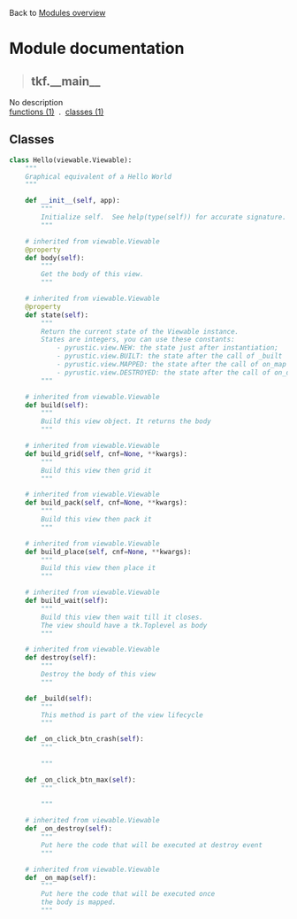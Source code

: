 Back to [Modules overview](https://github.com/pyrustic/tkf/blob/master/docs/modules/README.md)
  
# Module documentation
>## tkf.\_\_main\_\_
No description
<br>
[functions (1)](https://github.com/pyrustic/tkf/blob/master/docs/modules/content/tkf.__main__/functions.md) &nbsp;.&nbsp; [classes (1)](https://github.com/pyrustic/tkf/blob/master/docs/modules/content/tkf.__main__/classes.md)


## Classes
```python
class Hello(viewable.Viewable):
    """
    Graphical equivalent of a Hello World
    """

    def __init__(self, app):
        """
        Initialize self.  See help(type(self)) for accurate signature.
        """

    # inherited from viewable.Viewable
    @property
    def body(self):
        """
        Get the body of this view.
        """

    # inherited from viewable.Viewable
    @property
    def state(self):
        """
        Return the current state of the Viewable instance.
        States are integers, you can use these constants:
            - pyrustic.view.NEW: the state just after instantiation;
            - pyrustic.view.BUILT: the state after the call of _built
            - pyrustic.view.MAPPED: the state after the call of on_map
            - pyrustic.view.DESTROYED: the state after the call of on_destroy
        """

    # inherited from viewable.Viewable
    def build(self):
        """
        Build this view object. It returns the body 
        """

    # inherited from viewable.Viewable
    def build_grid(self, cnf=None, **kwargs):
        """
        Build this view then grid it 
        """

    # inherited from viewable.Viewable
    def build_pack(self, cnf=None, **kwargs):
        """
        Build this view then pack it 
        """

    # inherited from viewable.Viewable
    def build_place(self, cnf=None, **kwargs):
        """
        Build this view then place it 
        """

    # inherited from viewable.Viewable
    def build_wait(self):
        """
        Build this view then wait till it closes.
        The view should have a tk.Toplevel as body 
        """

    # inherited from viewable.Viewable
    def destroy(self):
        """
        Destroy the body of this view 
        """

    def _build(self):
        """
        This method is part of the view lifecycle
        """

    def _on_click_btn_crash(self):
        """
        
        """

    def _on_click_btn_max(self):
        """
        
        """

    # inherited from viewable.Viewable
    def _on_destroy(self):
        """
        Put here the code that will be executed at destroy event
        """

    # inherited from viewable.Viewable
    def _on_map(self):
        """
        Put here the code that will be executed once
        the body is mapped.
        """

```

